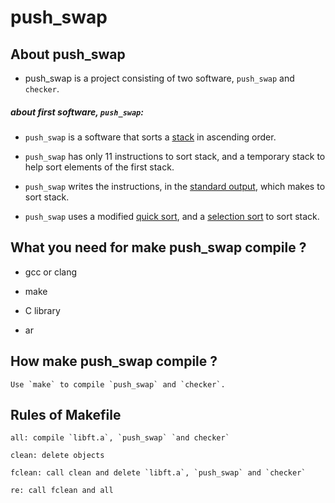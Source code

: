 # push_swap

## About push_swap

* push_swap is a project consisting of two software, `push_swap` and `checker`.

##### about first software, `push_swap`:

* `push_swap` is a software that sorts a [stack](https://en.wikipedia.org/wiki/Stack_(abstract_data_type)) in ascending order.

* `push_swap` has only 11 instructions to sort stack, and a temporary stack to help sort elements of the first stack.

* `push_swap` writes the instructions, in the [standard output](https://en.wikipedia.org/wiki/Standard_streams#Standard_output_(stdout)), which makes to sort stack.

* `push_swap` uses a modified [quick sort](), and a [selection sort]() to sort stack.

##### 

## What you need for make push_swap compile ?

* gcc or clang

* make

* C library

* ar

## How make push_swap compile ?

    Use `make` to compile `push_swap` and `checker`.

## Rules of Makefile

    all: compile `libft.a`, `push_swap` `and checker`

    clean: delete objects

    fclean: call clean and delete `libft.a`, `push_swap` and `checker`

    re: call fclean and all
